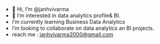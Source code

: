 - 👋 Hi, I’m @janhvivarma
- 👀 I’m interested in data analytics profile& BI.
-  I’m currently learning Business Data Analytics
-  I’m looking to collaborate on data analytics an BI projects.
-  reach me : janhvivarma2000@gmail.com
